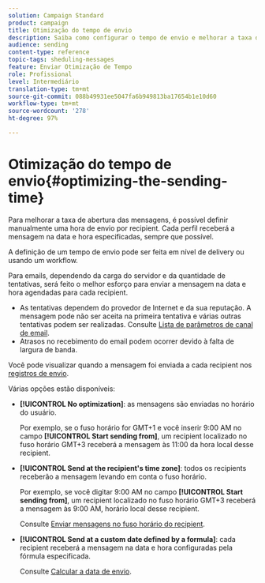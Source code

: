 ```yaml
---
solution: Campaign Standard
product: campaign
title: Otimização do tempo de envio
description: Saiba como configurar o tempo de envio e melhorar a taxa de abertura das suas mensagens.
audience: sending
content-type: reference
topic-tags: sheduling-messages
feature: Enviar Otimização de Tempo
role: Profissional
level: Intermediário
translation-type: tm+mt
source-git-commit: 088b49931ee5047fa6b949813ba17654b1e10d60
workflow-type: tm+mt
source-wordcount: '278'
ht-degree: 97%

---
```



# Otimização do tempo de envio{#optimizing-the-sending-time}

Para melhorar a taxa de abertura das mensagens, é possível definir manualmente uma hora de envio por recipient. Cada perfil receberá a mensagem na data e hora especificadas, sempre que possível.

A definição de um tempo de envio pode ser feita em nível de delivery ou usando um workflow.

Para emails, dependendo da carga do servidor e da quantidade de tentativas, será feito o melhor esforço para enviar a mensagem na data e hora agendadas para cada recipient.

* As tentativas dependem do provedor de Internet e da sua reputação. A mensagem pode não ser aceita na primeira tentativa e várias outras tentativas podem ser realizadas. Consulte [Lista de parâmetros de canal de email](../../administration/using/configuring-email-channel.md).
* Atrasos no recebimento do email podem ocorrer devido à falta de largura de banda.

Você pode visualizar quando a mensagem foi enviada a cada recipient nos [registros de envio](../../sending/using/monitoring-a-delivery.md#sending-logs).

Várias opções estão disponíveis:

* **[!UICONTROL No optimization]**: as mensagens são enviadas no horário do usuário.

   Por exemplo, se o fuso horário for GMT+1 e você inserir 9:00 AM no campo **[!UICONTROL Start sending from]**, um recipient localizado no fuso horário GMT+3 receberá a mensagem às 11:00 da hora local desse recipient.

* **[!UICONTROL Send at the recipient's time zone]**: todos os recipients receberão a mensagem levando em conta o fuso horário.

   Por exemplo, se você digitar 9:00 AM no campo **[!UICONTROL Start sending from]**, um recipient localizado no fuso horário GMT+3 receberá a mensagem às 9:00 AM, horário local desse recipient.

   Consulte [Enviar mensagens no fuso horário do recipient](../../sending/using/sending-messages-at-the-recipient-s-time-zone.md).

* **[!UICONTROL Send at a custom date defined by a formula]**: cada recipient receberá a mensagem na data e hora configuradas pela fórmula especificada.

   Consulte [Calcular a data de envio](../../sending/using/computing-the-sending-date.md).

